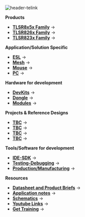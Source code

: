 
![header-telink]({{site.baseurl}}/big-header.jpg)

**Products**
- [**TLSR8x5x Family**](https://telinkgithub.github.io/TLSR8x5x-Family/ "TLSR8x5x") →
- [**TLSR826x Family**](https://telinkgithub.github.io/TLSR826x-Family/ "TLSR826x") →
- [**TLSR823x Family**](https://telinkgithub.github.io/TLSR823x-Family/ "TLSR823x") →

**Application/Solution Specific**
- [**ESL**](https://telinkgithub.github.io/ESL-System-Quick-Start/ "ESL") →
- [**Mesh**](https://telinkgithub.github.io/Mesh/ "Mesh") →
- [**Mouse**](https://telinkgithub.github.io/Mouse/ "Mouse") →
- [**PC**](https://telinkgithub.github.io/PC/ "PC") →

**Hardware for development**
- [**DevKits**](https://telinkgithub.github.io/DevKits/ "DevKits") →
- [**Dongle**](https://telinkgithub.github.io/Dongle/ "Dongle") →
- [**Modules**](https://telinkgithub.github.io/Modules/ "Mouse") →

**Projects & Reference Designs**
- [**TBC**](https://telinkgithub.github.io/DevKits/ "DevKits") →
- [**TBC**](https://telinkgithub.github.io/Dongle/ "Dongle") →
- [**TBC**](https://telinkgithub.github.io/Modules/ "Mouse") →
- [**TBC**](https://telinkgithub.github.io/Modules/ "Mouse") →

**Tools/Software for development**
- [**IDE-SDK**](https://telinkgithub.github.io/IDE-SDK/ "ID-SDK") →
- [**Testing-Debugging**](https://telinkgithub.github.io/Testing-Debugging/ "Testing-Debugging") →
- [**Production/Manufacturing**](https://telinkgithub.github.io/Testing-Debugging/ "Testing-Debugging") →

**Resources**
- [**Datasheet and Product Briefs**](https://telinkgithub.github.io/ESL-System-Quick-Start/ "ESL") →
- [**Application notes**](https://telinkgithub.github.io/Mesh/ "Mesh") →
- [**Schematics**](https://telinkgithub.github.io/Mouse/ "Mouse") →
- [**Youtube Links**](https://telinkgithub.github.io/PC/ "PC") →
- [**Get Training**](https://telinkgithub.github.io/PC/ "PC") →
